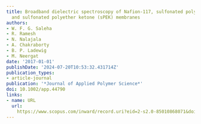 ```yaml
---
title: Broadband dielectric spectroscopy of Nafion-117, sulfonated polysulfone (sPSF)
  and sulfonated polyether ketone (sPEK) membranes
authors:
- W. F. G. Saleha
- R. Ramesh
- N. Nalajala
- A. Chakraborty
- B. P. Ladewig
- M. Neergat
date: '2017-01-01'
publishDate: '2024-07-20T10:53:32.431714Z'
publication_types:
- article-journal
publication: '*Journal of Applied Polymer Science*'
doi: 10.1002/app.44790
links:
- name: URL
  url: 
    https://www.scopus.com/inward/record.uri?eid=2-s2.0-85010868071&doi=10.1002%2fapp.44790&partnerID=40&md5=213961270bb89b30000130b5ebea4758
---
```

